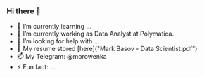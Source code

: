 ### Hi there 👋


- 🌱 I’m currently learning ...
- 🔭 I’m currently working as Data Analyst at Polymatica.
- 🤔 I’m looking for help with ...
- 💬 My resume stored [here]("Mark Basov - Data Scientist.pdf")
- 📫 My Telegram: @morowenka
- ⚡ Fun fact: ...
